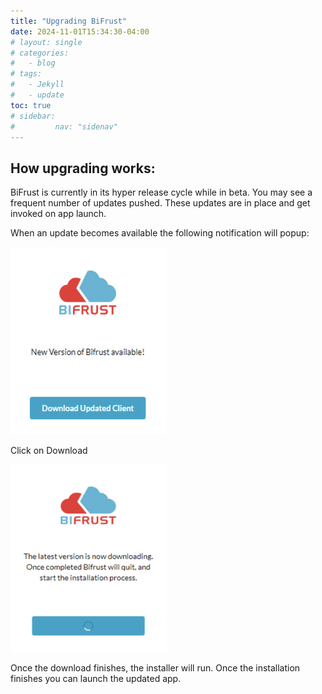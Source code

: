 ```yaml
---
title: "Upgrading BiFrust"
date: 2024-11-01T15:34:30-04:00
# layout: single
# categories:
#   - blog
# tags:
#   - Jekyll
#   - update
toc: true
# sidebar:
#         nav: "sidenav"
---
```




## How upgrading works:
BiFrust is currently in its hyper release cycle while in beta. You may see a frequent number of updates pushed. These updates are in place and get invoked on app launch.


When an update becomes available the following notification will popup:

<img src="/assets/images/appUpdateAvailable.png" alt="Unblock Installer" width="250" height="300"/>

Click on Download

<img src="/assets/images/appUpdate.png" alt="Unblock Installer" width="250" height="300"/>

Once the download finishes, the installer will run. Once the installation finishes you can launch the updated app.